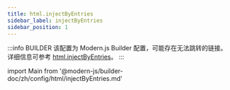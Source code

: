 ```yaml
---
title: html.injectByEntries
sidebar_label: injectByEntries
sidebar_position: 1
---
```


:::info BUILDER
该配置为 Modern.js Builder 配置，可能存在无法跳转的链接。详细信息可参考 [html.injectByEntries](https://modernjs.dev/builder/zh/api/config-html.html#html-injectbyentries)。
:::

import Main from '@modern-js/builder-doc/zh/config/html/injectByEntries.md'

<Main />

